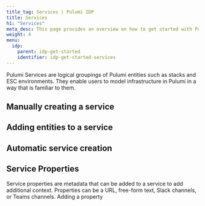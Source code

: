 ```yaml
---
title_tag: Services | Pulumi IDP
title: Services
h1: "Services"
meta_desc: This page provides an overview on how to get started with Pulumi IDP.
weight: 4
menu:
  idp:
    parent: idp-get-started
    identifier: idp-get-started-services
---
```


Pulumi Services are logical groupings of Pulumi entities such as stacks and ESC environments. They enable users to model infrastructure in Pulumi in a way that is familiar to them.

## Manually creating a service

## Adding entities to a service

## Automatic service creation

## Service Properties

Service properties are metadata that can be added to a service to add additional context. Properties can be a URL, free-form text, Slack channels, or Teams channels.
Adding a property
